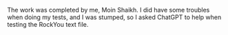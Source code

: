 The work was completed by me, Moin Shaikh. I did have some troubles when doing my tests, and I was stumped, so I asked ChatGPT to help when testing the RockYou text file. 
